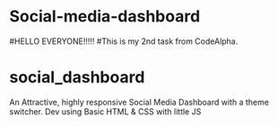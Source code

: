 # Social-media-dashboard
#HELLO EVERYONE!!!!!
#This is my 2nd task from CodeAlpha.


# social_dashboard
An Attractive, highly responsive Social Media Dashboard with a theme switcher. Dev using Basic HTML &amp; CSS with little JS


